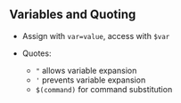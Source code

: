 ## Variables and Quoting

* Assign with `var=value`, access with `$var`
* Quotes:

  * `"` allows variable expansion
  * `'` prevents variable expansion
  * `$(command)` for command substitution


